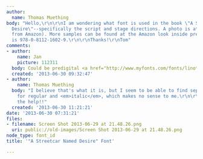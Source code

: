 ```yaml
---
author:
  name: Thomas Muething
body: "Hello,\r\n\r\nI am wondering what font is used in the book \"A Streetcar Named
  Desire\"--specifically the script and stage directions. A photo is attached (screencap
  from Amazon). More samples can be found at the Amazon look inside preview. The ISBN
  is 978-0-8112-1602-9.\r\n\r\nThanks!\r\nTom"
comments:
- author:
    name: Jan
    picture: 112311
  body: Could be predigital <a href="http://www.myfonts.com/fonts/linotype/granjon/">Granjon</a>.
  created: '2013-06-30 09:32:47'
- author:
    name: Thomas Muething
  body: "I believe that's what it is, but I seem to be able to find separate fonds
    for regular and <em>italic</em>, which makes no sense to me.\r\n\r\nThanks for
    the help!!"
  created: '2013-06-30 11:21:21'
date: '2013-06-30 07:31:21'
files:
- filename: Screen Shot 2013-06-29 at 21.48.26.png
  uri: public://old-images/Screen Shot 2013-06-29 at 21.48.26.png
node_type: font_id
title: '"A Streetcar Named Desire" Font'

---
```

